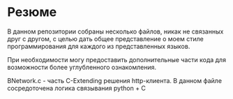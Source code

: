 Резюме
======
В данном репозитории собраны несколько файлов, никак не связанных друг с другом, с целью дать общее представление о моем стиле программирования для каждого из представленных языков. 

При необходимости могу предоставить дополнительные части кода для возможности более углубленного ознакомления.

BNetwork.c - часть C-Extending решения http-клиента. В данном файле сосредоточена логика связывания python + C 
